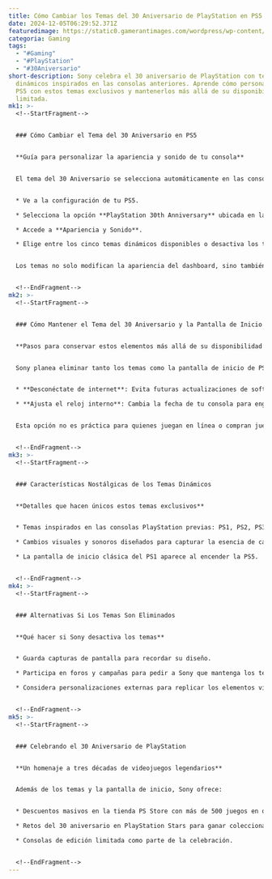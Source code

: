 ```yaml
---
title: Cómo Cambiar los Temas del 30 Aniversario de PlayStation en PS5
date: 2024-12-05T06:29:52.371Z
featuredimage: https://static0.gamerantimages.com/wordpress/wp-content/uploads/wm/2024/12/playstation-30th-anniversary-1.jpg?q=70&fit=crop&w=1140&h=&dpr=1
categoria: Gaming
tags:
  - "#Gaming"
  - "#PlayStation"
  - "#30Aniversario"
short-description: Sony celebra el 30 aniversario de PlayStation con temas
  dinámicos inspirados en las consolas anteriores. Aprende cómo personalizar tu
  PS5 con estos temas exclusivos y mantenerlos más allá de su disponibilidad
  limitada.
mk1: >-
  <!--StartFragment-->


  ### Cómo Cambiar el Tema del 30 Aniversario en PS5


  **Guía para personalizar la apariencia y sonido de tu consola**


  El tema del 30 Aniversario se selecciona automáticamente en las consolas PS5. Para cambiarlo:


  * Ve a la configuración de tu PS5.

  * Selecciona la opción **PlayStation 30th Anniversary** ubicada en la parte superior del menú.

  * Accede a **Apariencia y Sonido**.

  * Elige entre los cinco temas dinámicos disponibles o desactiva los temas seleccionando "Off".


  Los temas no solo modifican la apariencia del dashboard, sino también los sonidos, evocando recuerdos nostálgicos para los fanáticos de las consolas anteriores.


  <!--EndFragment-->
mk2: >-
  <!--StartFragment-->


  ### Cómo Mantener el Tema del 30 Aniversario y la Pantalla de Inicio de PS1


  **Pasos para conservar estos elementos más allá de su disponibilidad limitada**


  Sony planea eliminar tanto los temas como la pantalla de inicio de PS1 a través de una actualización futura. Para mantenerlos:


  * **Desconéctate de internet**: Evita futuras actualizaciones de software que desactiven estos elementos.

  * **Ajusta el reloj interno**: Cambia la fecha de tu consola para engañar al sistema.


  Esta opción no es práctica para quienes juegan en línea o compran juegos digitales. Muchos jugadores esperan que Sony permita conservar los temas después del 30 aniversario.


  <!--EndFragment-->
mk3: >-
  <!--StartFragment-->


  ### Características Nostálgicas de los Temas Dinámicos


  **Detalles que hacen únicos estos temas exclusivos**


  * Temas inspirados en las consolas PlayStation previas: PS1, PS2, PS3 y PS4.

  * Cambios visuales y sonoros diseñados para capturar la esencia de cada generación de PlayStation.

  * La pantalla de inicio clásica del PS1 aparece al encender la PS5.


  <!--EndFragment-->
mk4: >-
  ﻿<!--StartFragment-->


  ### Alternativas Si Los Temas Son Eliminados


  **Qué hacer si Sony desactiva los temas**


  * Guarda capturas de pantalla para recordar su diseño.

  * Participa en foros y campañas para pedir a Sony que mantenga los temas disponibles.

  * Considera personalizaciones externas para replicar los elementos visuales.


  <!--EndFragment-->
mk5: >-
  <!--StartFragment-->


  ### Celebrando el 30 Aniversario de PlayStation


  **Un homenaje a tres décadas de videojuegos legendarios**


  Además de los temas y la pantalla de inicio, Sony ofrece:


  * Descuentos masivos en la tienda PS Store con más de 500 juegos en oferta.

  * Retos del 30 aniversario en PlayStation Stars para ganar coleccionables únicos.

  * Consolas de edición limitada como parte de la celebración.


  <!--EndFragment-->
---
```

